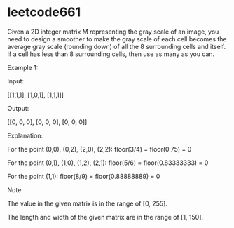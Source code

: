 # leetcode661
Given a 2D integer matrix M representing the gray scale of an image, you need to design a smoother to make the gray scale of each cell becomes the average gray scale (rounding down) of all the 8 surrounding cells and itself. If a cell has less than 8 surrounding cells, then use as many as you can.

Example 1: 

Input: 

[[1,1,1], 
[1,0,1], 
[1,1,1]] 

Output: 

[[0, 0, 0], 
[0, 0, 0], 
[0, 0, 0]] 

Explanation: 

For the point (0,0), (0,2), (2,0), (2,2): floor(3/4) = floor(0.75) = 0 

For the point (0,1), (1,0), (1,2), (2,1): floor(5/6) = floor(0.83333333) = 0 

For the point (1,1): floor(8/9) = floor(0.88888889) = 0

Note: 

The value in the given matrix is in the range of [0, 255]. 

The length and width of the given matrix are in the range of [1, 150].
